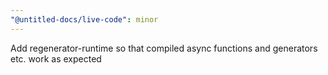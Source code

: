 ```yaml
---
"@untitled-docs/live-code": minor
---
```


Add regenerator-runtime so that compiled async functions and generators etc. work as expected
